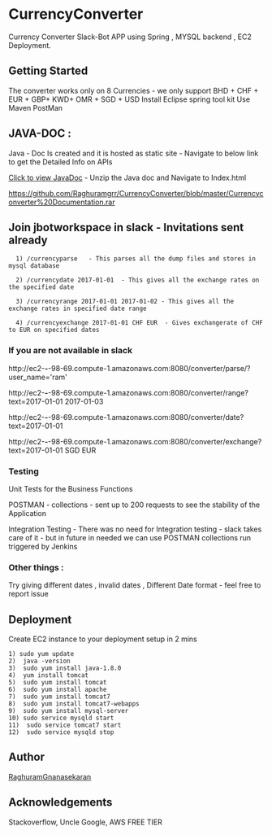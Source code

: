 # CurrencyConverter
Currency Converter Slack-Bot APP using Spring , MYSQL backend , EC2 Deployment.


## Getting Started
The converter works only on 8 Currencies - we only support BHD + CHF + EUR + GBP+ KWD+ OMR + SGD + USD
Install Eclipse spring tool kit 
Use Maven
PostMan

## JAVA-DOC : 
Java - Doc Is created  and it is hosted as static site - Navigate to below link to get the Detailed Info on APIs 

[Click to view JavaDoc](https://github.com/Raghuramgrr/CurrencyConverter/blob/master/Currencyconverter%20Documentation.rar) - Unzip the Java doc and Navigate to Index.html 
 
https://github.com/Raghuramgrr/CurrencyConverter/blob/master/Currencyconverter%20Documentation.rar

## Join jbotworkspace in slack  - Invitations sent already  

```
  1) /currencyparse   - This parses all the dump files and stores in mysql database

  2) /currencydate 2017-01-01  - This gives all the exchange rates on the specified date

  3) /currencyrange 2017-01-01 2017-01-02 - This gives all the exchange rates in specified date range

  4) /currencyexchange 2017-01-01 CHF EUR  - Gives exchangerate of CHF to EUR on specified dates 
```


### If you are not available in slack 

http://ec2-**-**-98-69.compute-1.amazonaws.com:8080/converter/parse/?user_name='ram'


http://ec2-**-**-98-69.compute-1.amazonaws.com:8080/converter/range?text=2017-01-01 2017-01-03


http://ec2-**-**-98-69.compute-1.amazonaws.com:8080/converter/date?text=2017-01-01


http://ec2-**-**-98-69.compute-1.amazonaws.com:8080/converter/exchange?text=2017-01-01 SGD EUR

### Testing
Unit Tests for the Business Functions 

POSTMAN - collections - sent up to 200 requests to see the stability of the Application

Integration Testing - There was no need for Integration testing - slack takes care of it - but in future in needed we can use POSTMAN collections run triggered by Jenkins 


### Other things : 

Try giving different dates , invalid dates ,  Different Date format - feel free to report issue

## Deployment 
Create EC2 instance to your deployment setup in 2 mins 	

	1) sudo yum update
	2)  java -version
	3)  sudo yum install java-1.8.0
    4)  yum install tomcat
    5)  sudo yum install tomcat
    6)  sudo yum install apache
    7)  sudo yum install tomcat7
    8)  sudo yum install tomcat7-webapps
    9)  sudo yum install mysql-server
  	10) sudo service mysqld start
    11)  sudo service tomcat7 start
    12)  sudo service mysqld stop
    
   ## Author
   [RaghuramGnanasekaran](http://www.raghuramg.com)
   
   ## Acknowledgements 
   Stackoverflow, 
   Uncle Google,
   AWS FREE TIER
   
    
